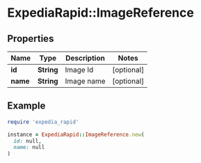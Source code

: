 # ExpediaRapid::ImageReference

## Properties

| Name | Type | Description | Notes |
| ---- | ---- | ----------- | ----- |
| **id** | **String** | Image Id | [optional] |
| **name** | **String** | Image name | [optional] |

## Example

```ruby
require 'expedia_rapid'

instance = ExpediaRapid::ImageReference.new(
  id: null,
  name: null
)
```

